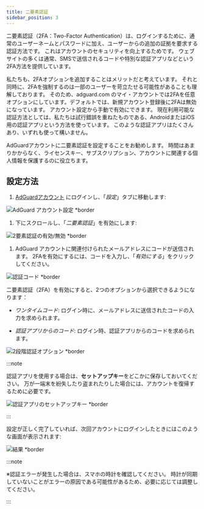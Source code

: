 ```yaml
---
title: 二要素認証
sidebar_position: 3
---
```


二要素認証（2FA：Two-Factor Authentication）は、ログインするために、通常のユーザーネームとパスワードに加え、ユーザーからの追加の証拠を要求する認証方法です。 これはアカウントのセキュリティを向上するためです。 ウェブサイトの多くは通常、SMSで送信されるコードや特別な認証アプリなどという2FA方法を提供しています。

私たちも、2FAオプションを追加することはメリットだと考えています。 それと同時に、2FAを強制するのは一部のユーザーを苛立たせる可能性があることも理解しております。 そのため、adguard.com のマイ・アカウントでは2FAを任意オプションにしています。デフォルトでは、新規アカウント登録後に2FAは無効になっています。 アカウント設定から手動で有効にできます。 現在利用可能な認証方法としては、私たちは試行錯誤を重ねたものである、AndroidまたはiOS用の認証アプリという方法を使っています。 このような認証アプリはたくさんあり、いずれも使って構いません。

AdGuardアカウントに二要素認証を設定することをお勧めします。 時間はあまりかからなく、ライセンスキー、サブスクリプション、アカウントに関連する個人情報を保護するのに役立ちます。

## 設定方法

1. [AdGuardアカウント](https://auth.adguardaccount.com/login.html) にログインし、「*設定*」タブに移動します:

 ![AdGuard アカウント設定  *border](https://cdn.adtidy.org/content/kb/ad_blocker/general/2fa_1.png)

1. 下にスクロールし、「*二要素認証*」を有効にします:

 ![2要素認証の有効/無効 *border](https://cdn.adtidy.org/content/kb/ad_blocker/general/2fa_2.png)

1. AdGuard アカウントに関連付けられたメールアドレスにコードが送信されます。 2FAを有効にするには、コードを入力し、「*有効にする*」をクリックしてください。

 ![認証コード *border](https://cdn.adtidy.org/content/kb/ad_blocker/general/2fa_3.png?)

二要素認証（2FA）を有効にすると、2つのオプションから選択できるようになります：

- *ワンタイムコード*: ログイン時に、メールアドレスに送信されたコードの入力を求められます。

- *認証アプリからのコード*: ログイン時、認証アプリからのコードを求められます。

![2段階認証オプション *border](https://cdn.adtidy.org/content/kb/ad_blocker/general/2fa_4.png)

:::note

認証アプリを使用する場合は、**セットアップキー**をどこかに保存しておいてください。 万が一端末を紛失したり盗まれたりした場合には、アカウントを復帰するために必要です。

![認証アプリのセットアップキー *border](https://cdn.adtidy.org/content/kb/ad_blocker/general/setup_key.png)

:::

設定が正しく完了していれば、次回アカウントにログインしたときにはこのような画面が表示されます:

![結果 *border](https://cdn.adtidy.org/content/kb/ad_blocker/general/2fa_5.png)

:::note

※認証エラーが発生した場合は、スマホの時計を確認してください。 時計が同期していないことがエラーの原因である可能性があるため、必要に応じては調整してください。

:::
